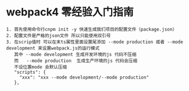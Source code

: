 # webpack4 零经验入门指南
	1. 首先使用命令行cnpm init -y 快速生成我们项目的配置文件（package.json） 
	2. 配置文件是严格的json文件 所以只能使用双引号
	3. 在scrip值时 可以在末ts属性里面设置尾添加 --mode production 或者 --mode development 来设置webpack.js的运行模式
	   其中 --mode development 生成开发环境的js 代码不压缩
	   而   --mode production  生成生产环境的js 代码会压缩
	   不设位置mode 会默认压缩
	   "scripts": {
	     "xxx": "xxx --mode development/--mode production"
	   },
